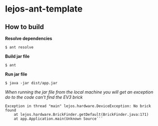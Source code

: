 # lejos-ant-template

## How to build
**Resolve dependencies**

```$ ant resolve```

**Build jar file**

```$ ant```

**Run jar file**

```$ java -jar dist/app.jar```

*When running the jar file from the local machine you will get an exception do to the code can't find the EV3 brick*

```
Exception in thread "main" lejos.hardware.DeviceException: No brick found
	at lejos.hardware.BrickFinder.getDefault(BrickFinder.java:171)
	at app.Application.main(Unknown Source``` 